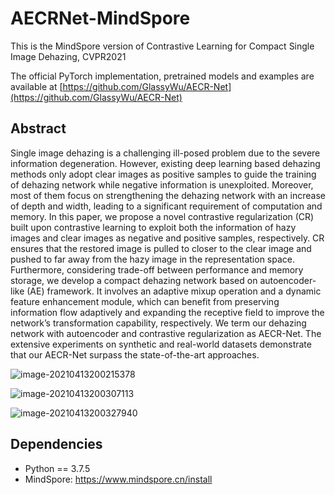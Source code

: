 # AECRNet-MindSpore

This is the MindSpore version of Contrastive Learning for Compact Single Image Dehazing, CVPR2021

The official PyTorch implementation, pretrained models and examples are available at [https://github.com/GlassyWu/AECR-Net](https://github.com/GlassyWu/AECR-Net)

## Abstract

Single image dehazing is a challenging ill-posed problem due to the severe information degeneration. However, existing deep learning based dehazing methods only adopt clear images as positive samples to guide the training of dehazing network while negative information is unexploited. Moreover, most of them focus on strengthening the dehazing network with an increase of depth and width, leading to a significant requirement of computation and memory. In this paper, we propose a novel contrastive regularization (CR) built upon contrastive learning to exploit both the information of hazy images and clear images as negative and positive samples, respectively. CR ensures that the restored image is pulled to closer to the clear image and pushed to far away from the hazy image in the representation space. Furthermore, considering trade-off between performance and memory storage, we develop a compact dehazing network based on autoencoder-like (AE) framework. It involves an adaptive mixup operation and a dynamic feature enhancement module, which can benefit from preserving information flow adaptively and expanding the receptive field to improve the network’s transformation capability, respectively. We term our dehazing network with autoencoder and contrastive regularization as AECR-Net. The extensive experiments on synthetic and real-world datasets demonstrate that our AECR-Net surpass the state-of-the-art approaches.

![image-20210413200215378](C:\Users\44753\AppData\Roaming\Typora\typora-user-images\image-20210413200215378.png)

![image-20210413200307113](C:\Users\44753\AppData\Roaming\Typora\typora-user-images\image-20210413200307113.png)

![image-20210413200327940](C:\Users\44753\AppData\Roaming\Typora\typora-user-images\image-20210413200327940.png)

## Dependencies

- Python == 3.7.5
- MindSpore: https://www.mindspore.cn/install